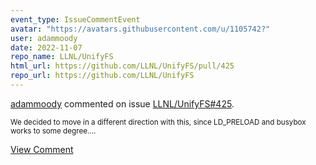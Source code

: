 ```yaml
---
event_type: IssueCommentEvent
avatar: "https://avatars.githubusercontent.com/u/1105742?"
user: adammoody
date: 2022-11-07
repo_name: LLNL/UnifyFS
html_url: https://github.com/LLNL/UnifyFS/pull/425
repo_url: https://github.com/LLNL/UnifyFS
---
```


<a href='https://github.com/adammoody' target='_blank'>adammoody</a> commented on issue <a href='https://github.com/LLNL/UnifyFS/pull/425' target='_blank'>LLNL/UnifyFS#425</a>.

<small>We decided to move in a different direction with this, since LD_PRELOAD and busybox works to some degree....</small>

<a href='https://github.com/LLNL/UnifyFS/pull/425' target='_blank'>View Comment</a>